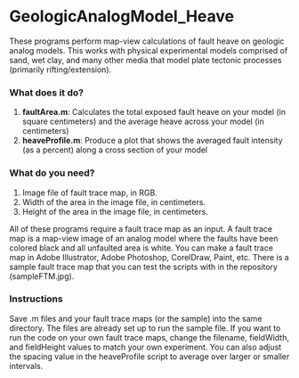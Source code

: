 # GeologicAnalogModel_Heave

These programs perform map-view calculations of fault heave on geologic analog models. This works with physical experimental models comprised of sand, wet clay, and many other media that model plate tectonic processes (primarily rifting/extension).

### What does it do?
 1. <b>faultArea.m</b>: Calculates the total exposed fault heave on your model (in square centimeters) and the average heave across your model (in centimeters)
 2. <b>heaveProfile.m</b>: Produce a plot that shows the averaged fault intensity (as a percent) along a cross section of your model

### What do you need?
1. Image file of fault trace map, in RGB.
2. Width of the area in the image file, in centimeters.
3. Height of the area in the image file, in centimeters.

All of these programs require a fault trace map as an input. A fault trace map is a map-view image of an analog model where the faults have been colored black and all unfaulted area is white. You can make a fault trace map in Adobe Illustrator, Adobe Photoshop, CorelDraw, Paint, etc. There is a sample fault trace map that you can test the scripts with in the repository (sampleFTM.jpg).

### Instructions
Save .m files and your fault trace maps (or the sample) into the same directory. The files are already set up to run the sample file. If you want to run the code on your own fault trace maps, change the filename, fieldWidth, and fieldHeight values to match your own experiment. You can also adjust the spacing value in the heaveProfile script to average over larger or smaller intervals.

